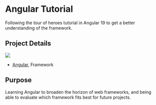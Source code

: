 # Angular Tutorial
Following the tour of heroes tutorial in Angular 19 to get a better understanding of the framework. 

## Project Details
<img src="https://skillicons.dev/icons?i=angular"/>

- [Angular](https://angular.dev/), Framework

## Purpose
Learning Angular to broaden the horizon of web frameworks, and being able to evaluate which framework fits best for future projects.  
